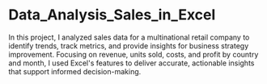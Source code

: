 # Data_Analysis_Sales_in_Excel
In this project, I analyzed sales data for a multinational retail company to identify trends, track metrics, and provide insights for business strategy improvement. Focusing on revenue, units sold, costs, and profit by country and month, I used Excel's features to deliver accurate, actionable insights that support informed decision-making.
